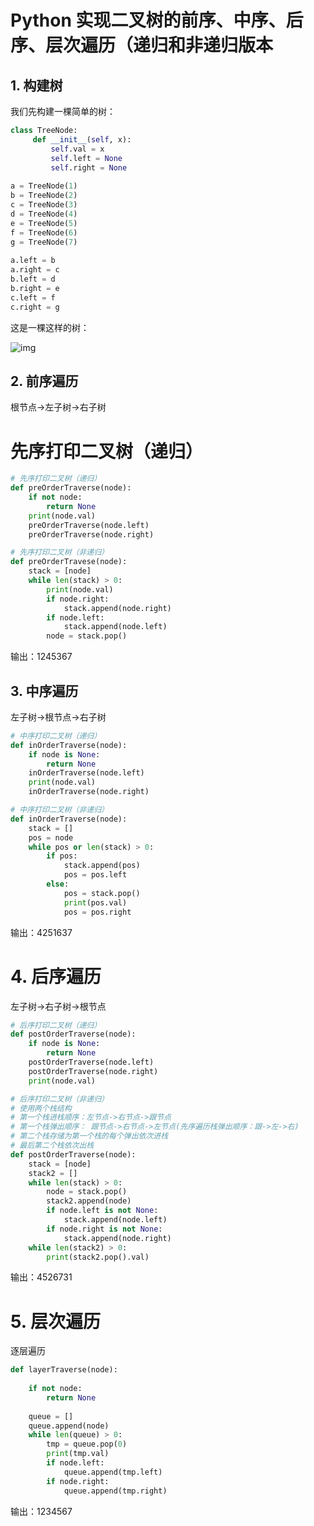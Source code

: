 # Python 实现二叉树的前序、中序、后序、层次遍历（递归和非递归版本

## 1. 构建树   

我们先构建一棵简单的树：

```python
class TreeNode:
     def __init__(self, x):
         self.val = x
         self.left = None
         self.right = None
 
a = TreeNode(1)
b = TreeNode(2)
c = TreeNode(3)
d = TreeNode(4)
e = TreeNode(5)
f = TreeNode(6)
g = TreeNode(7)
 
a.left = b
a.right = c
b.left = d
b.right = e
c.left = f
c.right = g
```

这是一棵这样的树：

![img](https://img-blog.csdn.net/20180918205155837?watermark/2/text/aHR0cHM6Ly9ibG9nLmNzZG4ubmV0L20wXzM3MzI0NzQw/font/5a6L5L2T/fontsize/400/fill/I0JBQkFCMA==/dissolve/70)

## 2. 前序遍历
根节点->左子树->右子树
# 先序打印二叉树（递归）
```python
# 先序打印二叉树（递归）
def preOrderTraverse(node):
    if not node:
        return None
    print(node.val)
    preOrderTraverse(node.left)
    preOrderTraverse(node.right)
```

```python
# 先序打印二叉树（非递归）
def preOrderTravese(node):
    stack = [node]
    while len(stack) > 0:
        print(node.val)
        if node.right:
            stack.append(node.right)
        if node.left:
            stack.append(node.left)
        node = stack.pop()
```

输出：1245367

## 3. 中序遍历
左子树->根节点->右子树

```python
# 中序打印二叉树（递归）
def inOrderTraverse(node):
    if node is None:
        return None
    inOrderTraverse(node.left)
    print(node.val)
    inOrderTraverse(node.right)
```

```python
# 中序打印二叉树（非递归）
def inOrderTraverse(node):
    stack = []
    pos = node
    while pos or len(stack) > 0:
        if pos:
            stack.append(pos)
            pos = pos.left
        else:
            pos = stack.pop()
            print(pos.val)
            pos = pos.right
```

输出：4251637

# 4. 后序遍历

左子树->右子树->根节点

```python
# 后序打印二叉树（递归）
def postOrderTraverse(node):
    if node is None:
        return None
    postOrderTraverse(node.left)
    postOrderTraverse(node.right)
    print(node.val)
```

```python
# 后序打印二叉树（非递归）
# 使用两个栈结构
# 第一个栈进栈顺序：左节点->右节点->跟节点
# 第一个栈弹出顺序： 跟节点->右节点->左节点(先序遍历栈弹出顺序：跟->左->右)
# 第二个栈存储为第一个栈的每个弹出依次进栈
# 最后第二个栈依次出栈
def postOrderTraverse(node):
    stack = [node]
    stack2 = []
    while len(stack) > 0:
        node = stack.pop()
        stack2.append(node)
        if node.left is not None:
            stack.append(node.left)
        if node.right is not None:
            stack.append(node.right)
    while len(stack2) > 0:
        print(stack2.pop().val)
```

输出：4526731

# 5. 层次遍历

逐层遍历

```python
def layerTraverse(node):
    
    if not node:
        return None
 
    queue = []  
    queue.append(node)
    while len(queue) > 0:
        tmp = queue.pop(0)
        print(tmp.val)
        if node.left:
            queue.append(tmp.left)
        if node.right:
            queue.append(tmp.right)
```

输出：1234567